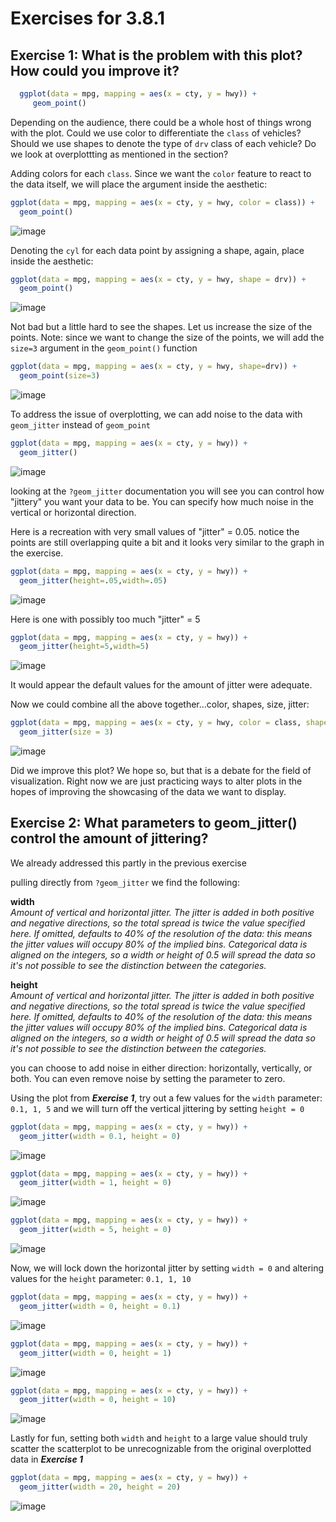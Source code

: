 
#  Exercises for 3.8.1

## Exercise 1: What is the problem with this plot? How could you improve it?

```r
  ggplot(data = mpg, mapping = aes(x = cty, y = hwy)) + 
     geom_point()
```

Depending on the audience, there could be a whole host of things wrong with the plot.  Could we use color to differentiate the 
`class` of vehicles?  Should we use shapes to denote the type of `drv` class of each vehicle? Do we look at overplottting as mentioned in the section?

Adding colors for each `class`.  Since we want the `color` feature to react to the data itself, we will place the argument inside the aesthetic:

```R
ggplot(data = mpg, mapping = aes(x = cty, y = hwy, color = class)) + 
  geom_point()
```
![image](/images/Exercise3.8.1.1a.png)

Denoting the `cyl` for each data point by assigning a shape, again, place inside the aesthetic:

```r
ggplot(data = mpg, mapping = aes(x = cty, y = hwy, shape = drv)) + 
  geom_point()
```

![image](/images/Exercise3.8.1.1b.png)

Not bad but a little hard to see the shapes.  Let us increase the size of the points.  Note: since we want to change the size of the points, we will add the `size=3` argument in the `geom_point()` function

```r
ggplot(data = mpg, mapping = aes(x = cty, y = hwy, shape=drv)) + 
  geom_point(size=3)
```

![image](/images/Exercise3.8.1.1c.png)

To address the issue of overplotting, we can add noise to the data with `geom_jitter` instead of `geom_point`

```r
ggplot(data = mpg, mapping = aes(x = cty, y = hwy)) + 
  geom_jitter()
```
![image](/images/Exercise3.8.1.1d.png)

looking at the `?geom_jitter` documentation you will see you can control how "jittery" you want your data to be.  You can specify how much noise in the vertical or horizontal direction.

Here is a recreation with very small values of "jitter" = 0.05.  notice the points are still overlapping quite a bit and it looks very similar to the graph in the exercise.

```r
ggplot(data = mpg, mapping = aes(x = cty, y = hwy)) + 
  geom_jitter(height=.05,width=.05)
```
![image](/images/Exercise3.8.1.1e.png)


Here is one with possibly too much "jitter" = 5

```r
ggplot(data = mpg, mapping = aes(x = cty, y = hwy)) + 
  geom_jitter(height=5,width=5)
```

![image](/images/Exercise3.8.1.1f.png)


It would appear the default values for the amount of jitter were adequate.

Now we could combine all the above together...color, shapes, size, jitter:

```r
ggplot(data = mpg, mapping = aes(x = cty, y = hwy, color = class, shape = drv)) + 
  geom_jitter(size = 3)
```

![image](/images/Exercise3.8.1.1g.png)

Did we improve this plot?  We hope so, but that is a debate for the field of visualization.  Right now we are just practicing ways to alter plots in the hopes of improving the showcasing of the data we want to display.




## Exercise 2: What parameters to geom_jitter() control the amount of jittering? 

We already addressed this partly in the previous exercise

pulling directly from `?geom_jitter` we find the following:

**width**	
*Amount of vertical and horizontal jitter. The jitter is added in both positive and negative directions, so the total spread is twice the value specified here.
If omitted, defaults to 40% of the resolution of the data: this means the jitter values will occupy 80% of the implied bins. Categorical data is aligned on the integers, so a width or height of 0.5 will spread the data so it's not possible to see the distinction between the categories.*

**height**	
*Amount of vertical and horizontal jitter. The jitter is added in both positive and negative directions, so the total spread is twice the value specified here.
If omitted, defaults to 40% of the resolution of the data: this means the jitter values will occupy 80% of the implied bins. Categorical data is aligned on the integers, so a width or height of 0.5 will spread the data so it's not possible to see the distinction between the categories.*

you can choose to add noise in either direction: horizontally, vertically, or both.  You can even remove noise by setting the parameter to zero.

Using the plot from ***Exercise 1***, try out a few values for the `width` parameter:  `0.1, 1, 5`   and we will turn off the vertical jittering by setting `height = 0`

```r
ggplot(data = mpg, mapping = aes(x = cty, y = hwy)) + 
  geom_jitter(width = 0.1, height = 0)
```
![image](/images/Exercise3.8.1.2a.png)

```r
ggplot(data = mpg, mapping = aes(x = cty, y = hwy)) + 
  geom_jitter(width = 1, height = 0)
```
![image](/images/Exercise3.8.1.2b.png)


```r
ggplot(data = mpg, mapping = aes(x = cty, y = hwy)) + 
  geom_jitter(width = 5, height = 0)
```

![image](/images/Exercise3.8.1.2c.png)

Now, we will lock down the horizontal jitter by setting `width = 0` and altering values for the `height` parameter: `0.1, 1, 10`

```r
ggplot(data = mpg, mapping = aes(x = cty, y = hwy)) + 
  geom_jitter(width = 0, height = 0.1)
```
![image](/images/Exercise3.8.1.2d.png)

```r
ggplot(data = mpg, mapping = aes(x = cty, y = hwy)) + 
  geom_jitter(width = 0, height = 1)
```
![image](/images/Exercise3.8.1.2e.png)

```r
ggplot(data = mpg, mapping = aes(x = cty, y = hwy)) + 
  geom_jitter(width = 0, height = 10)
```

![image](/images/Exercise3.8.1.2g.png)

Lastly for fun, setting both `width` and `height` to a large value should truly scatter the scatterplot to be unrecognizable from the original overplotted data in ***Exercise 1***

```r
ggplot(data = mpg, mapping = aes(x = cty, y = hwy)) + 
  geom_jitter(width = 20, height = 20)
```

![image](/images/Exercise3.8.1.2h.png)
